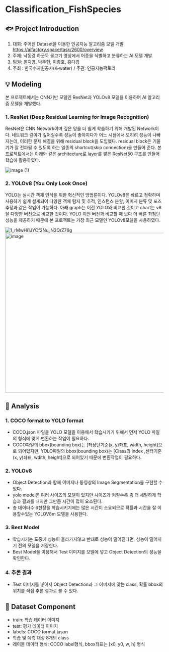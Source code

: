 # Classification_FishSpecies

## 🐟 Project Introduction
 1. 대회: 주어진 Dataset을 이용한 인공지능 알고리즘 모델 개발  https://aifactory.space/task/2600/overview 
 2. 주제: 낙동강 하굿둑 물고기 영상에서 어종을 식별하고 분류하는 AI 모델 개발
 3. 팀원: 윤지영, 박주현, 이종호, 홍다경
 4. 주최 : 한국수자원공사(K-water) / 주관: 인공지능팩토리
  

## 💡 Modeling
본 프로젝트에서는 CNN기반 모델인 ResNet과 YOLOv8 모델을 이용하여 AI 알고리즘 모델을 개발했다.


### 1. ResNet (Deep Residual Learning for Image Recognition) 
ResNet은 CNN Network이며 깊은 망을 더 쉽게 학습하기 위해 개발된 Network이다. 네트워크 깊이가 깊어질수록 성능이 좋아지다가 어느 시점에서 오히려 성능이 나빠지는데, 이러한 문제 해결을 위해 residual block을 도입했다. residual block은 기울기가 잘 전파될 수 있도록 하는 일종의 shortcut(skip connection)을 만들어 준다.
본 프로젝트에서는 아래와 같은 architecture로 layer를 쌓은 ResNet50 구조를 만들어 학습에 활용하였다.


![image (1)](https://github.com/bvnohz/Classification_Fish-species/assets/141910199/06bf695c-29ed-4fd2-9660-32df2ecf26a3)



### 2. YOLOv8 (You Only Look Once) 
YOLO는 실시간 객체 인식을 위한 혁신적인 방법론이다. YOLOv8은 빠르고 정확하며 사용하기 쉽게 설계되어 다양한 객체 탐지 및 추적, 인스턴스 분할, 이미지 분류 및 포즈추정과 같은 작업이 가능하다.
아래 graph는 이전 YOLO와 비교한 것이고 chart는 v8을 다양한 버전으로 비교한 것이다. YOLO 이전 버전과 비교할 때 보다 더 빠른 최첨단 성능을 제공하기 때문에 본 프로젝트는 가장 최근 모델인 YOLOv8모델을 사용하였다. 


![1_rMwHi1JYCf2Nu_N3QrZ76g](https://github.com/bvnohz/Classification_Fish-species/assets/141910199/9be8582e-3150-4001-847d-814db278b637)
<img width="506" alt="image" src="https://github.com/bvnohz/Classification_Fish-species/assets/141910199/923cc3d6-2fee-424b-906d-b344fa57258a">







## 🧮 Analysis


### 1. COCO format to YOLO format
- COCO.json 파일을 YOLO 모델을 이용해서 학습시키기 위해서 먼저 YOLO 파일의 형식에 맞게 변환하는 작업이 필요하다.
- COCO파일의 bbox(bounding box)는 [좌상단기준(x, y)좌표, width, height]으로 되어있지만, YOLO파일의 bbox(bounding box)는 [Class의 index ,센터기준(x, y)좌표, wdith, height]으로 되어있기 때문에 변환작업이 필요하다.
### 2. YOLOv8
- Object Detection과 함께 이미지나 동영상의 Image Segmentation을 구현할 수 있다.
- yolo model은 여러 사이즈의 모델이 있지만 사이즈가 커질수록 좀 더 세밀하게 학습과 결과를 내지만 그만큼 시간이 많이 요소된다.
- 총 데이터수 6천장을 학습시키기에는 많은 시간이 소요되므로 확률과 시간을 잘 이용할수있는 YOLOV8m 모델을 사용한다.
### 3. Best Model
- 학습시키는 도중에 성능이 올라가지않고 반대로 성능이 떨어진다면, 성능이 떨어지기 전의 모델을 저장한다.
- Best Model을 이용해서 Test 이미지를 모델에 넣고 Object Detection의 성능을 확인한다.
### 4. 추론 결과
- Test 이미지를 넣어서 Object Detection과 그 이미지에 맞는 class, 확률 bbox의 위치를 직접 추론 결과로 볼 수 있다.



## 📑 Dataset Component 


* train: 학습 데이터 이미지
* test: 평가 데이터 이미지
* labels: COCO format jason
* 학습 및 예측 대상 8개의 class
* 레이블 데이터 형식: COCO label형식, bbox좌표는 [x0, y0, w, h] 형식









